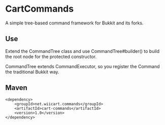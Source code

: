 # CartCommands
A simple tree-based command framework for Bukkit and its forks.

## Use
Extend the CommandTree class and use CommandTree#builder() 
to build the root node for the protected constructor.

CommandTree extends CommandExecutor, so you register the Command the 
traditional Bukkit way.

## Maven
```
<dependency>
    <groupId>net.wiicart.commands</groupId>
    <artifactId>cart-commands</artifactId>
    <version>1.0</version>
</dependency>
```
